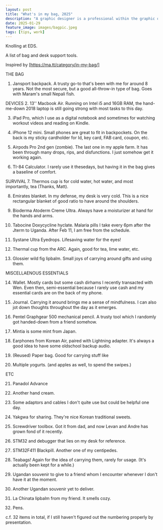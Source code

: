 ```yaml
---
layout: post
title: "What's in my bag, 2025"
description: "A graphic designer is a professional within the graphic design and graphic arts industry."
date: 2025-01-29
feature_image: images/bagpic.jpeg
tags: [tips, work]
---
```


Knolling at EDS.

<!--more-->
A list of bag and desk support tools.

Inspired by [https://ma.tt/category/in-my-bag/]


THE BAG
1. Jansport backpack. A trusty go-to that's been with me for around 8 years. Not the most secure, but a good all-throw-in type of bag. Goes with Maram's small Nepali fish.

DEVICES
2. 13'' Macbook Air. Running on Intel i5 and 16GB RAM, the hand-me-down 2018 laptop is still going strong with most tasks to this day.

3. iPad Pro, which I use as a digital notebook and sometimes for watching workout videos and reading on Kindle.

4. iPhone 12 mini. Small phones are great to fit in backpockets. On the back is my sticky cardholder for Id, key card, FAB card, coupon, etc.

5. Airpods Pro 2nd gen (zombie). The last one in my apple farm. It has been through many drops, rips, and disfunctions. I just somehow get it working again. 

6. TI-84 Calculator. I rarely use it thesedays, but having it in the bag gives a baseline of comfort.

SURVIVAL
7. Thermos cup is for cold water, hot water, and most importantly, tea (Thanks, Matt).

8. Emirates blanket. In my defense, my desk is very cold. This is a nice rectangular blanket of good ratio to have around the shoulders. 

9. Bioderma Atoderm Creme Ultra. Always have a moisturizer at hand for the hands and arms.

10. Tabocine Doxycycline hyclate. Malaria pills I take every 6pm after the Jterm to Uganda. After Feb 11, I am free from the schedule. 

11. Systane Ultra Eyedrops. Lifesaving water for the eyes!

12. Thermal cup from the ARC. Again, good for tea, lime water, etc.

13. Glossier wild fig lipbalm. Small joys of carrying around gifts and using them.

MISCELLAENOUS ESSENTIALS

14. Wallet. Mostly cards but some cash dirhams I recently transacted with Wen. Even then, semi-essential because I rarely use cash and my essential cards are on the back of my phone. 

15. Journal. Carrying it around brings me a sense of mindfulness. I can also jot down thoughts throughout the day as it emerges.

16. Pentel Graphgear 500 mechanical pencil. A trusty tool which I randomly got handed-down from a friend somehow.

17. Mintia is some mint from Japan.

18. Earphones from Korean Air, paired with Lightning adapter. It's always a good idea to have some oldschool backup audio.

19. (Reused) Paper bag. Good for carrying stuff like

20. Multiple yogurts. (and apples as well, to spend the swipes.)

ETC

21. Panadol Advance

22. Another hand cream.

23. Some adaptors and cables I don't quite use but could be helpful one day.

24. Yakgwa for sharing. They're nice Korean traditional sweets.

25. Screwdriver toolbox. Got it from dad, and now Levan and Andre has grown fond of it recently.

26. STM32 and debugger that lies on my desk for reference.

27. STM32F411 Blackpill. Another one of my centipedes.

28. Teabags! Again for the idea of carrying them, rarely for usage. (It's actually been kept for a while.)

29. Ugandan souvenir to give to a friend whom I encounter whenever I don't have it at the moment.

30. Another Ugandan souvenir yet to deliver.

31. La Chinata lipbalm from my friend. It smells cozy.

32. Pens.


c.f. 32 items in total, if I still haven't figured out the numbering properly by presentation.
